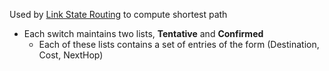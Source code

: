 Used by [Link State Routing](OSI%20layers/Network%20Layer/Routing/Link%20State%20Routing.md) to compute shortest path

- Each switch maintains two lists, **Tentative** and **Confirmed**
	- Each of these lists contains a set of entries of the form (Destination, Cost, NextHop)
